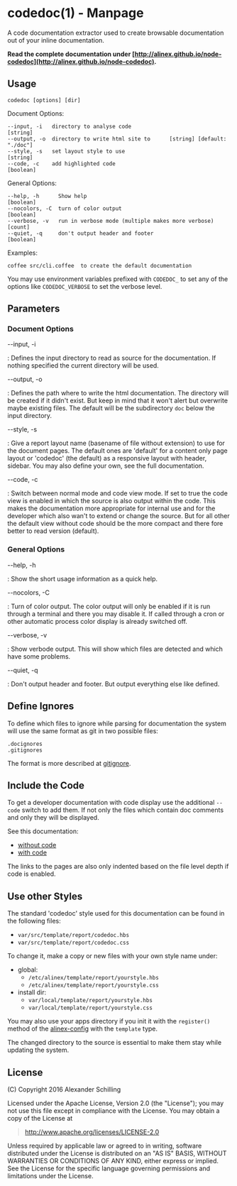 codedoc(1) - Manpage
=================================================

A code documentation extractor used to create browsable documentation out of your inline
documentation.

__Read the complete documentation under
[http://alinex.github.io/node-codedoc](http://alinex.github.io/node-codedoc).__
<!-- {p: .hide} -->


Usage
-------------------------------------------------

    codedoc [options] [dir]

Document Options:

    --input, -i   directory to analyse code                               [string]
    --output, -o  directory to write html site to      [string] [default: "./doc"]
    --style, -s   set layout style to use                                 [string]
    --code, -c    add highlighted code                                   [boolean]

General Options:

    --help, -h      Show help                                            [boolean]
    --nocolors, -C  turn of color output                                 [boolean]
    --verbose, -v   run in verbose mode (multiple makes more verbose)      [count]
    --quiet, -q     don't output header and footer                       [boolean]

Examples:

    coffee src/cli.coffee  to create the default documentation

You may use environment variables prefixed with `CODEDOC_` to set any of
the options like `CODEDOC_VERBOSE` to set the verbose level.


Parameters
-------------------------------------------------

### Document Options

--input, -i

:   Defines the input directory to read as source for the documentation. If nothing
    specified the current directory will be used.

--output, -o  

:   Defines the path where to write the html documentation. The directory will be
    created if it didn't exist. But keep in mind that it won't alert but overwrite
    maybe existing files. The default will be the subdirectory `doc` below the input
    directory.

--style, -s   

:   Give a report layout name (basename of file without extension) to use for the
    document pages. The default ones are 'default' for a content only page layout
    or 'codedoc' (the default) as a responsive layout with header, sidebar. You
    may also define your own, see the full documentation.

--code, -c    

:   Switch between normal mode and code view mode. If set to true the code view is
    enabled in which the source is also output within the code. This makes the
    documentation more appropriate for internal use and for the developer which also
    wan't to extend or change the source.
    But for all other the default view without code should be the more compact and
    there fore better to read version (default).

### General Options

--help, -h      

:   Show the short usage information as a quick help.

--nocolors, -C  

:   Turn of color output. The color output will only be enabled if it is run
    through a terminal and there you may disable it. If called through a cron or
    other automatic process color display is already switched off.

--verbose, -v   

:   Show verbode output. This will show which files are detected and which have some
    problems.

--quiet, -q     

:   Don't output header and footer. But output everything else like defined.


Define Ignores
-------------------------------------------------

To define which files to ignore while parsing for documentation the system will use
the same format as git in two possible files:

    .docignores
    .gitignores

The format is more described at [gitignore](https://git-scm.com/docs/gitignore).


Include the Code
-------------------------------------------------
To get a developer documentation with code display use the additional `--code`
switch to add them. If not only the files which contain doc comments and only they
will be displayed.

See this documentation:
- [without code](http://alinex.github.io/node-codedoc/src/man/codedoc.1.md.html)
- [with code](http://alinex.github.io/code-codedoc/src/man/codedoc.1.md.html)

The links to the pages are also only indented based on the file level depth if
code is enabled.


Use other Styles
-------------------------------------------------
The standard 'codedoc' style used for this documentation can be found in the
following files:
- `var/src/template/report/codedoc.hbs`
- `var/src/template/report/codedoc.css`

To change it, make a copy or new files with your own style name under:

- global:
  - `/etc/alinex/template/report/yourstyle.hbs`
  - `/etc/alinex/template/report/yourstyle.css`
- install dir:
  - `var/local/template/report/yourstyle.hbs`
  - `var/local/template/report/yourstyle.css`

You may also use your apps directory if you init it with the `register()` method
of the [alinex-config](http://alinex.github.io/node-config) with the `template`
type.

The changed directory to the source is essential to make them stay while updating
the system.


License
-------------------------------------------------

(C) Copyright 2016 Alexander Schilling

Licensed under the Apache License, Version 2.0 (the "License");
you may not use this file except in compliance with the License.
You may obtain a copy of the License at

>  <http://www.apache.org/licenses/LICENSE-2.0>

Unless required by applicable law or agreed to in writing, software
distributed under the License is distributed on an "AS IS" BASIS,
WITHOUT WARRANTIES OR CONDITIONS OF ANY KIND, either express or implied.
See the License for the specific language governing permissions and
limitations under the License.
